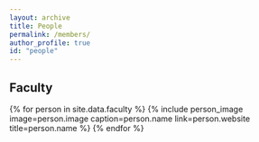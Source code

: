 ```yaml
---
layout: archive
title: People
permalink: /members/
author_profile: true
id: "people"
---
```


## Faculty

<div class="flex-container people image-container">
{% for person in site.data.faculty %}
  {% include person_image image=person.image caption=person.name link=person.website title=person.name %}
{% endfor %}
</div>
